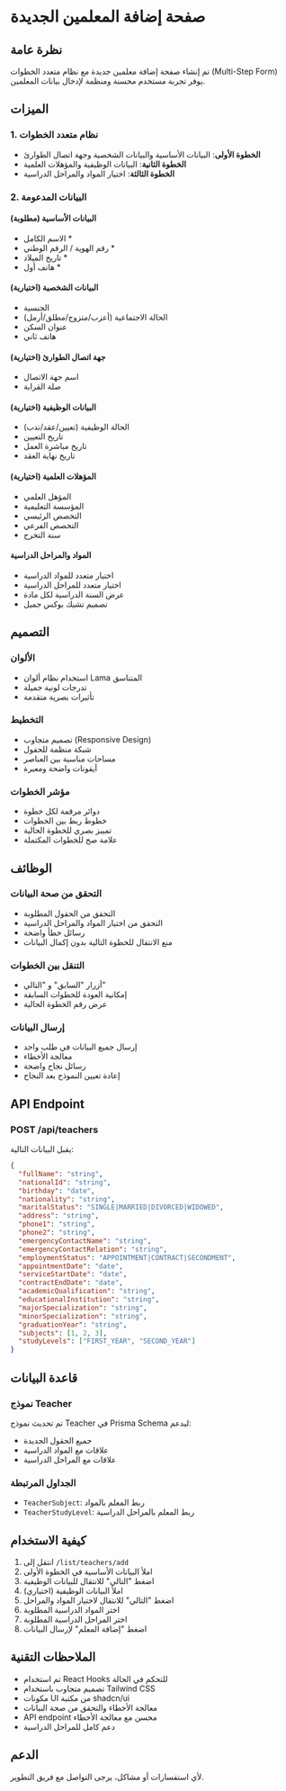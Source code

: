 # صفحة إضافة المعلمين الجديدة

## نظرة عامة
تم إنشاء صفحة إضافة معلمين جديدة مع نظام متعدد الخطوات (Multi-Step Form) يوفر تجربة مستخدم محسنة ومنظمة لإدخال بيانات المعلمين.

## الميزات

### 1. نظام متعدد الخطوات
- **الخطوة الأولى**: البيانات الأساسية والبيانات الشخصية وجهة اتصال الطوارئ
- **الخطوة الثانية**: البيانات الوظيفية والمؤهلات العلمية  
- **الخطوة الثالثة**: اختيار المواد والمراحل الدراسية

### 2. البيانات المدعومة

#### البيانات الأساسية (مطلوبة)
- الاسم الكامل *
- رقم الهوية / الرقم الوطني *
- تاريخ الميلاد *
- هاتف أول *

#### البيانات الشخصية (اختيارية)
- الجنسية
- الحالة الاجتماعية (أعزب/متزوج/مطلق/أرمل)
- عنوان السكن
- هاتف ثاني

#### جهة اتصال الطوارئ (اختيارية)
- اسم جهة الاتصال
- صلة القرابة

#### البيانات الوظيفية (اختيارية)
- الحالة الوظيفية (تعيين/عقد/ندب)
- تاريخ التعيين
- تاريخ مباشرة العمل
- تاريخ نهاية العقد

#### المؤهلات العلمية (اختيارية)
- المؤهل العلمي
- المؤسسة التعليمية
- التخصص الرئيسي
- التخصص الفرعي
- سنة التخرج

#### المواد والمراحل الدراسية
- اختيار متعدد للمواد الدراسية
- اختيار متعدد للمراحل الدراسية
- عرض السنة الدراسية لكل مادة
- تصميم تشيك بوكس جميل

## التصميم

### الألوان
- استخدام نظام ألوان Lama المتناسق
- تدرجات لونية جميلة
- تأثيرات بصرية متقدمة

### التخطيط
- تصميم متجاوب (Responsive Design)
- شبكة منظمة للحقول
- مساحات مناسبة بين العناصر
- أيقونات واضحة ومعبرة

### مؤشر الخطوات
- دوائر مرقمة لكل خطوة
- خطوط ربط بين الخطوات
- تمييز بصري للخطوة الحالية
- علامة صح للخطوات المكتملة

## الوظائف

### التحقق من صحة البيانات
- التحقق من الحقول المطلوبة
- التحقق من اختيار المواد والمراحل الدراسية
- رسائل خطأ واضحة
- منع الانتقال للخطوة التالية بدون إكمال البيانات

### التنقل بين الخطوات
- أزرار "السابق" و "التالي"
- إمكانية العودة للخطوات السابقة
- عرض رقم الخطوة الحالية

### إرسال البيانات
- إرسال جميع البيانات في طلب واحد
- معالجة الأخطاء
- رسائل نجاح واضحة
- إعادة تعيين النموذج بعد النجاح

## API Endpoint

### POST /api/teachers
يقبل البيانات التالية:
```json
{
  "fullName": "string",
  "nationalId": "string", 
  "birthday": "date",
  "nationality": "string",
  "maritalStatus": "SINGLE|MARRIED|DIVORCED|WIDOWED",
  "address": "string",
  "phone1": "string",
  "phone2": "string",
  "emergencyContactName": "string",
  "emergencyContactRelation": "string",
  "employmentStatus": "APPOINTMENT|CONTRACT|SECONDMENT",
  "appointmentDate": "date",
  "serviceStartDate": "date",
  "contractEndDate": "date",
  "academicQualification": "string",
  "educationalInstitution": "string",
  "majorSpecialization": "string",
  "minorSpecialization": "string",
  "graduationYear": "string",
  "subjects": [1, 2, 3],
  "studyLevels": ["FIRST_YEAR", "SECOND_YEAR"]
}
```

## قاعدة البيانات

### نموذج Teacher
تم تحديث نموذج Teacher في Prisma Schema ليدعم:
- جميع الحقول الجديدة
- علاقات مع المواد الدراسية
- علاقات مع المراحل الدراسية

### الجداول المرتبطة
- `TeacherSubject`: ربط المعلم بالمواد
- `TeacherStudyLevel`: ربط المعلم بالمراحل الدراسية

## كيفية الاستخدام

1. انتقل إلى `/list/teachers/add`
2. املأ البيانات الأساسية في الخطوة الأولى
3. اضغط "التالي" للانتقال للبيانات الوظيفية
4. املأ البيانات الوظيفية (اختياري)
5. اضغط "التالي" للانتقال لاختيار المواد والمراحل
6. اختر المواد الدراسية المطلوبة
7. اختر المراحل الدراسية المطلوبة
8. اضغط "إضافة المعلم" لإرسال البيانات

## الملاحظات التقنية

- تم استخدام React Hooks للتحكم في الحالة
- تصميم متجاوب باستخدام Tailwind CSS
- مكونات UI من مكتبة shadcn/ui
- معالجة الأخطاء والتحقق من صحة البيانات
- API endpoint محسن مع معالجة الأخطاء
- دعم كامل للمراحل الدراسية

## الدعم

لأي استفسارات أو مشاكل، يرجى التواصل مع فريق التطوير.
